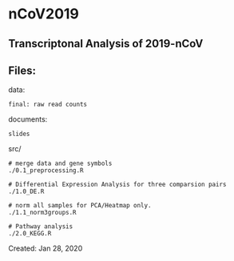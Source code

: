 # nCoV2019

## Transcriptonal Analysis of 2019-nCoV

## Files: 

data: 

    final: raw read counts

documents: 
    
    slides

src/

    # merge data and gene symbols
    ./0.1_preprocessing.R  

    # Differential Expression Analysis for three comparsion pairs
    ./1.0_DE.R 

    # norm all samples for PCA/Heatmap only. 
    ./1.1_norm3groups.R  

    # Pathway analysis
    ./2.0_KEGG.R

Created: Jan 28, 2020
